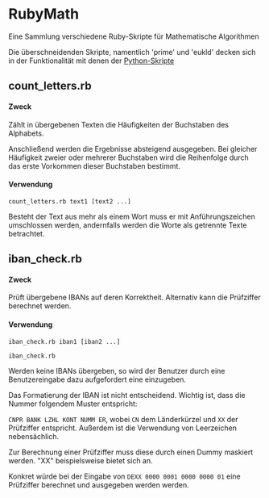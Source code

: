 # RubyMath
Eine Sammlung verschiedene Ruby-Skripte für Mathematische Algorithmen

Die überschneidenden Skripte, namentlich 'prime' und 'eukld' decken sich in der Funktionalität mit denen der [Python-Skripte](https://github.com/frankruegamer/PythonMath)

## count_letters.rb
#### Zweck
Zählt in übergebenen Texten die Häufigkeiten der Buchstaben des Alphabets.

Anschließend werden die Ergebnisse absteigend ausgegeben. Bei gleicher Häufigkeit zweier oder mehrerer Buchstaben wird die Reihenfolge durch das erste Vorkommen dieser Buchstaben bestimmt.

#### Verwendung
`count_letters.rb text1 [text2 ...]`

Besteht der Text aus mehr als einem Wort muss er mit Anführungszeichen umschlossen werden, andernfalls werden die Worte als getrennte Texte betrachtet.

## iban_check.rb
#### Zweck
Prüft übergebene IBANs auf deren Korrektheit. Alternativ kann die Prüfziffer berechnet werden.

#### Verwendung
`iban_check.rb iban1 [iban2 ...]`

`iban_check.rb`

Werden keine IBANs übergeben, so wird der Benutzer durch eine Benutzereingabe dazu aufgefordert eine einzugeben.

Das Formatierung der IBAN ist nicht entscheidend. Wichtig ist, dass die Nummer folgendem Muster entspricht:

`CNPR BANK LZHL KONT NUMM ER`, wobei `CN` dem Länderkürzel und `XX` der Prüfziffer entspricht. Außerdem ist die Verwendung von Leerzeichen nebensächlich.

Zur Berechnung einer Prüfziffer muss diese durch einen Dummy maskiert werden. "XX" beispielsweise bietet sich an.

Konkret würde bei der Eingabe von `DEXX 0000 0001 0000 0000 01` eine Prüfziffer berechnet und ausgegeben werden werden.
